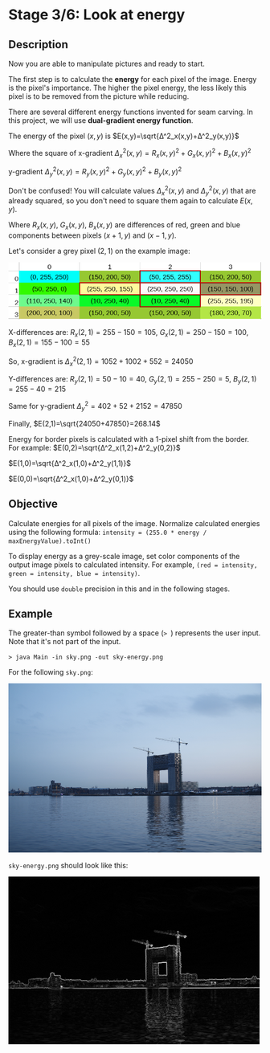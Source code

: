 # Stage 3/6: Look at energy
## Description
Now you are able to manipulate pictures and ready to start.

The first step is to calculate the <b>energy</b> for each pixel of the image. Energy is the pixel's importance. The higher the pixel energy, the less likely this pixel is to be removed from the picture while reducing.

There are several different energy functions invented for seam carving. In this project, we will use <b>dual-gradient energy function</b>.

The energy of the pixel $(x,y)$ is $E(x,y)=\sqrt{Δ^2_x(x,y)+Δ^2_y(x,y)}$

Where the square of x-gradient $Δ^2_x(x,y)=R_x(x,y)^2+G_x(x,y)^2+B_x(x,y)^2$

y-gradient $Δ^2_y(x,y)=R_y(x,y)^2+G_y(x,y)^2+B_y(x,y)^2$

Don't be confused! You will calculate values $Δ^2_x(x,y)$ and $Δ^2_y(x,y)$ that are already squared, so you don't need to square them again to calculate $E(x,y)$.

Where $R_x(x,y)$, $G_x(x,y)$, $B_x(x,y)$ are differences of red, green and blue components between pixels $(x+1,y)$ and $(x−1,y)$.

Let's consider a grey pixel $(2,1)$ on the example image:

![dual gradient energy calculation](img1.png)

X-differences are:
$R_x(2,1)=255−150=105$, $G_x(2,1)=250−150=100$, $B_x(2,1)=155−100=55$

So, x-gradient is $Δ^2_x(2,1)=1052+1002+552=24050$

Y-differences are:
$R_y(2,1)=50−10=40$, $G_y(2,1)=255−250=5$, $B_y(2,1)=255−40=215$

Same for y-gradient $Δ^2_y=402+52+2152=47850$

Finally, $E(2,1)=\sqrt{24050+47850}=268.14$

Energy for border pixels is calculated with a 1-pixel shift from the border. For example:
$E(0,2)=\sqrt{Δ^2_x(1,2)+Δ^2_y(0,2)}$

$E(1,0)=\sqrt{Δ^2_x(1,0)+Δ^2_y(1,1)}$

$E(0,0)=\sqrt{Δ^2_x(1,0)+Δ^2_y(0,1)}$

## Objective
Calculate energies for all pixels of the image. Normalize calculated energies using the following formula:
`intensity = (255.0 * energy / maxEnergyValue).toInt()`

To display energy as a grey-scale image, set color components of the output image pixels to calculated intensity. For example, `(red = intensity, green = intensity, blue = intensity)`.

You should use `double` precision in this and in the following stages.

## Example
The greater-than symbol followed by a space (`> `) represents the user input. Note that it's not part of the input.
```
> java Main -in sky.png -out sky-energy.png

```
For the following `sky.png`:

![river side building construction](img2.png)

`sky-energy.png` should look like this:

![river side building energy map](img3.png)